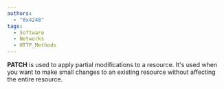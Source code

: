```yaml
---
authors: 
  - "0x4248"
tags:
  - Software
  - Networks
  - HTTP_Methods
---
```

**PATCH** is used to apply partial modifications to a resource. It's used when you want to make small changes to an existing resource without affecting the entire resource.